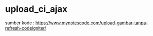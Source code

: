 # upload_ci_ajax
sumber kode : https://www.mynotescode.com/upload-gambar-tanpa-refresh-codeigniter/
